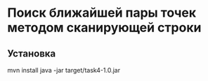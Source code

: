 # Поиск ближайшей пары точек методом сканирующей строки

## Установка 
  mvn install
  java -jar target/task4-1.0.jar
